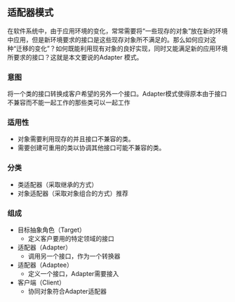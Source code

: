 ## 适配器模式
在软件系统中，由于应用环境的变化，常常需要将“一些现存的对象”放在新的环境中应用，但是新环境要求的接口是这些现存对象所不满足的。那么如何应对这种“迁移的变化”？如何既能利用现有对象的良好实现，同时又能满足新的应用环境所要求的接口？这就是本文要说的Adapter 模式。

### 意图
将一个类的接口转换成客户希望的另外一个接口。Adapter模式使得原本由于接口不兼容而不能一起工作的那些类可以一起工作

### 适用性
- 对象需要利用现存的并且接口不兼容的类。
- 需要创建可重用的类以协调其他接口可能不兼容的类。

### 分类
 - 类适配器（采取继承的方式）
 - 对象适配器（采取对象组合的方式）推荐

### 组成
- 目标抽象角色（Target）
    - 定义客户要用的特定领域的接口
- 适配器（Adapter）
    - 调用另一个接口，作为一个转换器
- 适配器（Adaptee）
    - 定义一个接口，Adapter需要接入
- 客户端（Client）
    - 协同对象符合Adapter适配器
